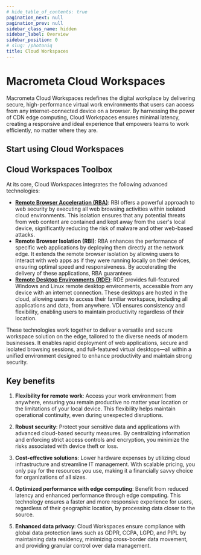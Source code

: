```yaml
---
# hide_table_of_contents: true
pagination_next: null
pagination_prev: null
sidebar_class_name: hidden
sidebar_label: Overview
sidebar_position: 0
# slug: /photoniq
title: Cloud Workspaces
---
```


# Macrometa Cloud Workspaces

Macrometa Cloud Workspaces redefines the digital workplace by delivering secure, high-performance virtual work environments that users can access from any internet-connected device on a browser. By harnessing the power of CDN edge computing, Cloud Workspaces ensures minimal latency, creating a responsive and ideal experience that empowers teams to work efficiently, no matter where they are.

## Start using Cloud Workspaces

<grid cols={3}>
 <card
    heading="Quickstart"
    description="Install the prerequisites to start using Cloud Workspaces"
    href="/quickstart"
  />
   <card
    heading="Peripherals Validator"
    description="Validate your peripheral devices for a better Cloud Workspaces experience"
    href="/workspaces/peripheral-validator"
  />
   <card
    heading="Remote Desktop Environments"
    description="Access a remote desktop environment for your daily tasks"
    href="/workspaces/remote-desktop-enviroment"
  />
 </grid>

## Cloud Workspaces Toolbox

At its core, Cloud Workspaces integrates the following advanced technologies:

- **[Remote Browser Acceleration (RBA)](./remote-browser-accelerator/index.md)**: RBI offers a powerful approach to web security by executing all web browsing activities within isolated cloud environments. This isolation ensures that any potential threats from web content are contained and kept away from the user's local device, significantly reducing the risk of malware and other web-based attacks.
- **Remote Browser Isolation (RBI)**: RBA enhances the performance of specific web applications by deploying them directly at the network edge. It extends the remote browser isolation by allowing users to interact with web apps as if they were running locally on their devices, ensuring optimal speed and responsiveness. By accelerating the delivery of these applications, RBA guarantees
- **[Remote Desktop Environments (RDE)](./remote-desktop-enviroment/index.md)**: RDE provides full-featured Windows and Linux remote desktop environments, accessible from any device with an internet connection. These desktops are hosted in the cloud, allowing users to access their familiar workspace, including all applications and data, from anywhere. VDI ensures consistency and flexibility, enabling users to maintain productivity regardless of their location.

These technologies work together to deliver a versatile and secure workspace solution on the edge, tailored to the diverse needs of modern businesses. It enables rapid deployment of web applications, secure and isolated browsing sessions, and full-featured virtual desktops—all within a unified environment designed to enhance productivity and maintain strong security.

## Key benefits

1. **Flexibility for remote work**: Access your work environment from anywhere, ensuring you remain productive no matter your location or the limitations of your local device. This flexibility helps maintain operational continuity, even during unexpected disruptions.

2. **Robust security**: Protect your sensitive data and applications with advanced cloud-based security measures. By centralizing information and enforcing strict access controls and encryption, you minimize the risks associated with device theft or loss.

3. **Cost-effective solutions**: Lower hardware expenses by utilizing cloud infrastructure and streamline IT management. With scalable pricing, you only pay for the resources you use, making it a financially savvy choice for organizations of all sizes.

4. **Optimized performance with edge computing**: Benefit from reduced latency and enhanced performance through edge computing. This technology ensures a faster and more responsive experience for users, regardless of their geographic location, by processing data closer to the source.

5. **Enhanced data privacy**: Cloud Workspaces ensure compliance with global data protection laws such as GDPR, CCPA, LGPD, and PIPL by maintaining data residency, minimizing cross-border data movement, and providing granular control over data management.
